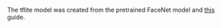 The tflite model was created from the pretrained FaceNet model and [this](https://medium.com/@tomdeore/facenet-on-mobile-cb6aebe38505) guide.

